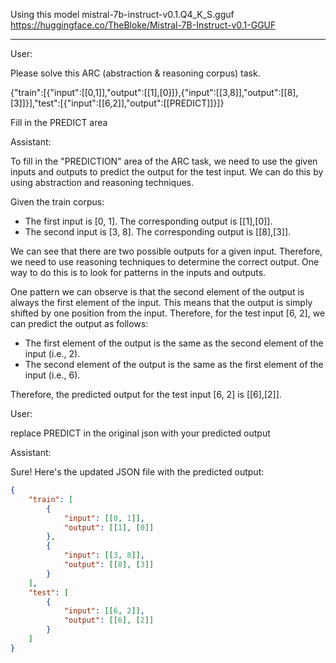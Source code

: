 Using this model
mistral-7b-instruct-v0.1.Q4_K_S.gguf
https://huggingface.co/TheBloke/Mistral-7B-Instruct-v0.1-GGUF

---


User:

Please solve this ARC (abstraction & reasoning corpus) task.

{"train":[{"input":[[0,1]],"output":[[1],[0]]},{"input":[[3,8]],"output":[[8],[3]]}],"test":[{"input":[[6,2]],"output":[[PREDICT]]}]}

Fill in the PREDICT area

Assistant:

 To fill in the "PREDICTION" area of the ARC task, we need to use the given inputs and outputs to predict the output for the test input. We can do this by using abstraction and reasoning techniques.

Given the train corpus:

* The first input is [0, 1]. The corresponding output is [[1],[0]].
* The second input is [3, 8]. The corresponding output is [[8],[3]].

We can see that there are two possible outputs for a given input. Therefore, we need to use reasoning techniques to determine the correct output. One way to do this is to look for patterns in the inputs and outputs.

One pattern we can observe is that the second element of the output is always the first element of the input. This means that the output is simply shifted by one position from the input. Therefore, for the test input [6, 2], we can predict the output as follows:

* The first element of the output is the same as the second element of the input (i.e., 2).
* The second element of the output is the same as the first element of the input (i.e., 6).

Therefore, the predicted output for the test input [6, 2] is [[6],[2]].

User:

replace PREDICT in the original json with your predicted output

Assistant:

 Sure! Here's the updated JSON file with the predicted output:
```json
{
    "train": [
        {
            "input": [[0, 1]],
            "output": [[1], [0]]
        },
        {
            "input": [[3, 8]],
            "output": [[8], [3]]
        }
    ],
    "test": [
        {
            "input": [[6, 2]],
            "output": [[6], [2]]
        }
    ]
}
```
